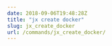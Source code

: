 ```yaml
---
date: 2018-09-06T19:48:28Z
title: "jx create docker"
slug: jx_create_docker
url: /commands/jx_create_docker/
---
```

